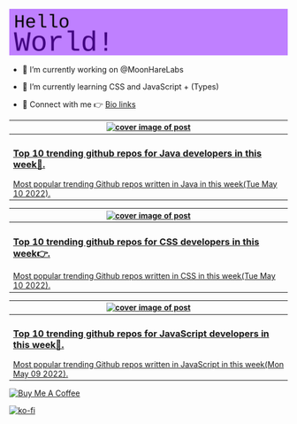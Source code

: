 [![Hello World!](https://github.com/ksenginew/ksenginew/raw/main/header.svg)](#nolink)

- 🔭 I’m currently working on @MoonHareLabs  

- 🌱 I’m currently learning CSS and JavaScript + (Types)    

- 💌 Connect with me 👉 [Bio links](https://ksengine.bio.link)

<!-- blog  posts start -->
<a href="https://dev.to/ksengine/top-10-trending-github-repos-for-java-developers-in-this-week-5clj">
<table>
<thead>
<tr>
<th>
<img src="https://res.cloudinary.com/practicaldev/image/fetch/s--crIj01kY--/c_imagga_scale,f_auto,fl_progressive,h_420,q_auto,w_1000/https://images.unsplash.com/photo-1553801651-672073b13f05%3Fcrop%3Dentropy%26cs%3Dtinysrgb%26fit%3Dmax%26fm%3Djpg%26ixid%3DMnwyODI4ODF8MHwxfHJhbmRvbXx8fHx8fHx8fDE2NTIxODI3Mjc%26ixlib%3Drb-1.2.1%26q%3D80%26w%3D1080" alt="cover image of post" width="500px" height="auto"/>
</th>
</tr>
</thead>
<tbody>
<tr>
<td>
<h3>Top 10 trending github repos for Java developers in this week🔑.</h3>
Most popular trending Github repos written in Java in this week(Tue May 10 2022).
</td>
</tr>
</tbody>
</table>
</a>



<a href="https://dev.to/ksengine/top-10-trending-github-repos-for-css-developers-in-this-week-3phg">
<table>
<thead>
<tr>
<th>
<img src="https://res.cloudinary.com/practicaldev/image/fetch/s--7RQeYPc9--/c_imagga_scale,f_auto,fl_progressive,h_420,q_auto,w_1000/https://images.unsplash.com/photo-1465403843003-b277b46a1120%3Fcrop%3Dentropy%26cs%3Dtinysrgb%26fit%3Dmax%26fm%3Djpg%26ixid%3DMnwyODI4ODF8MHwxfHJhbmRvbXx8fHx8fHx8fDE2NTIxODI1MjE%26ixlib%3Drb-1.2.1%26q%3D80%26w%3D1080" alt="cover image of post" width="500px" height="auto"/>
</th>
</tr>
</thead>
<tbody>
<tr>
<td>
<h3>Top 10 trending github repos for CSS developers in this week👉.</h3>
Most popular trending Github repos written in CSS in this week(Tue May 10 2022).
</td>
</tr>
</tbody>
</table>
</a>



<a href="https://dev.to/ksengine/top-10-trending-github-repos-for-javascript-developers-in-this-week-2eio">
<table>
<thead>
<tr>
<th>
<img src="https://res.cloudinary.com/practicaldev/image/fetch/s--JFxw4nD1--/c_imagga_scale,f_auto,fl_progressive,h_420,q_auto,w_1000/https://images.unsplash.com/photo-1647166545674-ce28ce93bdca%3Fcrop%3Dentropy%26cs%3Dtinysrgb%26fit%3Dmax%26fm%3Djpg%26ixid%3DMnwyODI4ODF8MHwxfHJhbmRvbXx8fHx8fHx8fDE2NTIwOTYyMTM%26ixlib%3Drb-1.2.1%26q%3D80%26w%3D1080" alt="cover image of post" width="500px" height="auto"/>
</th>
</tr>
</thead>
<tbody>
<tr>
<td>
<h3>Top 10 trending github repos for JavaScript developers in this week👿.</h3>
Most popular trending Github repos written in JavaScript in this week(Mon May 09 2022).
</td>
</tr>
</tbody>
</table>
</a>
<!-- blog  posts end -->

<a href="https://www.buymeacoffee.com/ksengine">
  <img src="https://cdn.buymeacoffee.com/buttons/v2/default-yellow.png" alt="Buy Me A Coffee" width="200px" height="auto"/>
</a>

[![ko-fi](https://ko-fi.com/img/githubbutton_sm.svg)](https://ko-fi.com/D1D473BME)
